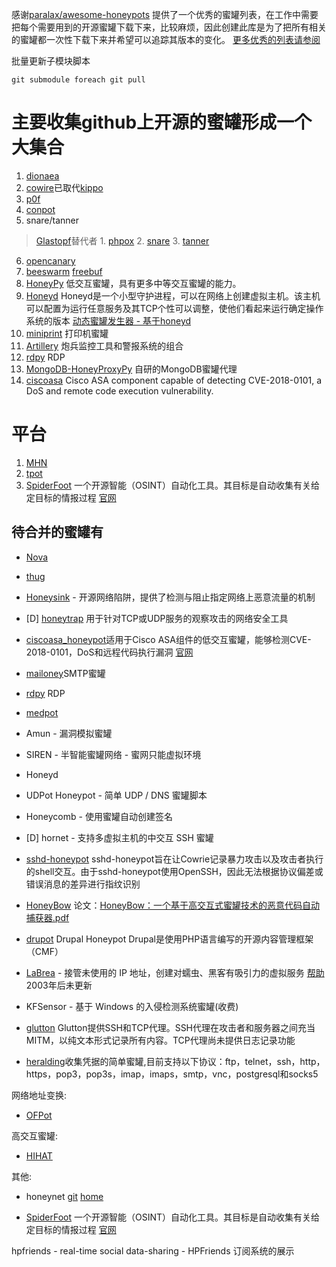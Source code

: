 感谢[paralax/awesome-honeypots](https://github.com/paralax/awesome-honeypots.git) 提供了一个优秀的蜜罐列表，在工作中需要把每个需要用到的开源蜜罐下载下来，比较麻烦，因此创建此库是为了把所有相关的蜜罐都一次性下载下来并希望可以追踪其版本的变化。
[更多优秀的列表请参阅](https://github.com/sindresorhus/awesome.git)

批量更新子模块脚本
```
git submodule foreach git pull
```
# 主要收集github上开源的蜜罐形成一个大集合

1. [dionaea](https://github.com/DinoTools/dionaea.git)
2. [cowire](https://github.com/cowrie/cowrie.git)已取代[kippo](https://github.com/desaster/kippo.git)
3. [p0f](https://github.com/p0f/p0f.git)
4. [conpot](https://github.com/mushorg/conpot.git)
5. snare/tanner
> [Glastopf](https://github.com/mushorg/glastopf)替代者
	1. [phpox](https://github.com/mushorg/phpox.git)
	2. [snare](https://github.com/mushorg/snare.git)
	3. [tanner](https://github.com/mushorg/tanner.git) 
6. [opencanary](https://github.com/thinkst/opencanary.git)
7. [beeswarm](https://github.com/honeynet/beeswarm.git) [freebuf](https://www.freebuf.com/sectool/122214.html)
8. [HoneyPy](https://github.com/foospidy/HoneyPy) 低交互蜜罐，具有更多中等交互蜜罐的能力。
9. [Honeyd](https://github.com/DataSoft/Honeyd) Honeyd是一个小型守护进程，可以在网络上创建虚拟主机。该主机可以配置为运行任意服务及其TCP个性可以调整，使他们看起来运行确定操作系统的版本 [动态蜜罐发生器 - 基于honeyd](https://github.com/ppgirl/InfHoney)
10. [miniprint](https://github.com/sa7mon/miniprint) 打印机蜜罐
11. [Artillery](https://github.com/BinaryDefense/artillery) 炮兵监控工具和警报系统的组合
12. [rdpy](https://github.com/citronneur/rdpy) RDP
13. [MongoDB-HoneyProxyPy](https://github.com/jwxa2015/MongoDB-HoneyProxyPy) 自研的MongoDB蜜罐代理
14. [ciscoasa](https://github.com/cymmetria/ciscoasa_honeypot) Cisco ASA component capable of detecting CVE-2018-0101, a DoS and remote code execution vulnerability.

# 平台
1. [MHN](https://github.com/threatstream/mhn)
2. [tpot](https://github.com/EpistasisLab/tpot.git)
3. [SpiderFoot](https://github.com/smicallef/spiderfoot) 一个开源智能（OSINT）自动化工具。其目标是自动收集有关给定目标的情报过程 [官网](http：//www.spiderfoot.net)

## 待合并的蜜罐有
* [Nova](https://github.com/DataSoft/Nova.git)
* [thug](https://github.com/buffer/thug.git)
* [Honeysink](http://www.honeynet.org/node/773) - 开源网络陷阱，提供了检测与阻止指定网络上恶意流量的机制

* [D] [honeytrap](https://github.com/armedpot/honeytrap) 用于针对TCP或UDP服务的观察攻击的网络安全工具
* [ciscoasa_honeypot](https://github.com/Cymmetria/ciscoasa_honeypot)适用于Cisco ASA组件的低交互蜜罐，能够检测CVE-2018-0101，DoS和远程代码执行漏洞 [官网](https://community.cymmetria.com/)
* [mailoney](https://github.com/awhitehatter/mailoney)SMTP蜜罐
* [rdpy](https://github.com/citronneur/rdpy) RDP
* [medpot](https://github.com/schmalle/medpot) 
* Amun - 漏洞模拟蜜罐
* SIREN - 半智能蜜罐网络 - 蜜网只能虚拟环境
* Honeyd
* UDPot Honeypot - 简单 UDP / DNS 蜜罐脚本
* Honeycomb - 使用蜜罐自动创建签名
* [D] hornet - 支持多虚拟主机的中交互 SSH 蜜罐
* [sshd-honeypot](https://github.com/amv42/sshd-honeypot) sshd-honeypot旨在让Cowrie记录暴力攻击以及攻击者执行的shell交互。由于sshd-honeypot使用OpenSSH，因此无法根据协议偏差或错误消息的差异进行指纹识别
* [HoneyBow](https://sourceforge.net/projects/honeybow/)  论文：[HoneyBow：一个基于高交互式蜜罐技术的恶意代码自动捕获器.pdf](./doc/HoneyBow：一个基于高交互式蜜罐技术的恶意代码自动捕获器.pdf)
* [drupot](https://github.com/d1str0/drupot) Drupal Honeypot Drupal是使用PHP语言编写的开源内容管理框架（CMF）
* [LaBrea](http://labrea.sourceforge.net/) - 接管未使用的 IP 地址，创建对蠕虫、黑客有吸引力的虚拟服务 [帮助](https://www.mankier.com/1/labrea#) 2003年后未更新
* KFSensor - 基于 Windows 的入侵检测系统蜜罐(收费)
* [glutton](https://github.com/mushorg/glutton) Glutton提供SSH和TCP代理。SSH代理在攻击者和服务器之间充当MITM，以纯文本形式记录所有内容。TCP代理尚未提供日志记录功能
* [heralding](https://github.com/johnnykv/heralding)收集凭据的简单蜜罐,目前支持以下协议：ftp，telnet，ssh，http，https，pop3，pop3s，imap，imaps，smtp，vnc，postgresql和socks5

网络地址变换:    
* [OFPot](https://github.com/upa/ofpot)
 
高交互蜜罐:

* [HIHAT](https://github.com/honeynet/HIHAT)

其他:

* honeynet [git](https://github.com/honeynet)      [home](https://www.honeynet.org/)

* [SpiderFoot](https://github.com/smicallef/spiderfoot) 一个开源智能（OSINT）自动化工具。其目标是自动收集有关给定目标的情报过程 [官网](http：//www.spiderfoot.net)

hpfriends - real-time social data-sharing - HPFriends 订阅系统的展示
